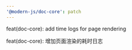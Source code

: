 ```yaml
---
'@modern-js/doc-core': patch
---
```


feat(doc-core): add time logs for page rendering

feat(doc-core): 增加页面渲染的耗时日志

